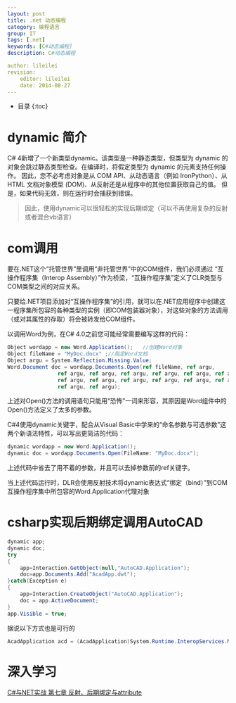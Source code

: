 ```yaml
---
layout: post
title: .net 动态编程
category: 编程语言
group: IT
tags: [.net]
keywords: [C#动态编程]
description: C#动态编程

author: lileilei
revision:
    editor: lileilei
    date: 2014-08-27
---
```


* 目录
{:toc}

# dynamic 简介

C# 4新增了一个新类型dynamic。该类型是一种静态类型，但类型为 dynamic 的对象会跳过静态类型检查。在编译时，将假定类型为 dynamic 的元素支持任何操作。 因此，您不必考虑对象是从 COM API、从动态语言（例如 IronPython）、从 HTML 文档对象模型 (DOM)、从反射还是从程序中的其他位置获取自己的值。 但是，如果代码无效，则在运行时会捕获到错误。

> 因此，使用dynamic可以很轻松的实现后期绑定（可以不再使用复杂的反射或者混合vb语言）

# com调用

要在.NET这个“托管世界”里调用“非托管世界”中的COM组件，我们必须通过 “互操作程序集（Interop Assembly）”作为桥梁，“互操作程序集”定义了CLR类型与COM类型之间的对应关系。

只要给.NET项目添加对“互操作程序集”的引用，就可以在.NET应用程序中创建这一程序集所包容的各种类型的实例（即COM包装器对象），对这些对象的方法调用（或对其属性的存取）将会被转发给COM组件。

以调用Word为例，在C# 4.0之前您可能经常需要编写这样的代码：

 
~~~ csharp
Object wordapp = new Word.Application();   //创建Word对象
Object fileName = "MyDoc.docx" ;//指定Word文档
Object argu = System.Reflection.Missing.Value;
Word.Document doc = wordapp.Documents.Open(ref fileName, ref argu, 
                ref argu, ref argu, ref argu, ref argu, ref argu, ref argu,
                ref argu, ref argu, ref argu, ref argu, ref argu, ref argu, 
                ref argu, ref argu);
~~~

上述对Open()方法的调用语句只能用“恐怖”一词来形容，其原因是Word组件中的Open()方法定义了太多的参数。

C#4使用dynamic关键字，配合从Visual Basic中学来的“命名参数与可选参数”这两个新语法特性，可以写出更简洁的代码：

~~~ csharp
dynamic wordapp = new Word.Application();
dynamic doc = wordapp.Documents.Open(FileName: "MyDoc.docx");
~~~

上述代码中省去了用不着的参数，并且可以去掉参数前的ref关键字。

当上述代码运行时，DLR会使用反射技术将dynamic表达式“绑定（bind）”到COM互操作程序集中所包容的Word.Application代理对象


# csharp实现后期绑定调用AutoCAD

~~~ csharp
dynamic app;
dynamic doc;
try
{
    app=Interaction.GetObject(null,"AutoCAD.Application");
    doc=app.Documents.Add("AcadApp.dwt");
}catch(Exception e)
{
    app=Interaction.CreateObject("AutoCAD.Application");
    doc = app.ActiveDocument;
}
app.Visible = true;
~~~

据说以下方式也是可行的

~~~ csharp
AcadApplication acd = (AcadApplication)System.Runtime.InteropServices.Marshal.GetActiveObject("AutoCAD.Application");
~~~

# 深入学习

[C#与NET实战 第七章 反射、后期绑定与attribute](http://www.cnblogs.com/idior/articles/869204.html)


 



